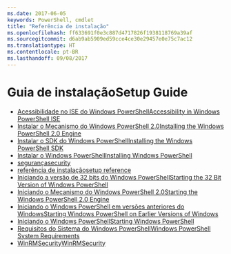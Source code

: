 ```yaml
---
ms.date: 2017-06-05
keywords: PowerShell, cmdlet
title: "Referência de instalação"
ms.openlocfilehash: ff633691f0e3c887d4717826f1938118769a39af
ms.sourcegitcommit: d6ab9ab5909ed59cce4ce30e29457e0e75c7ac12
ms.translationtype: HT
ms.contentlocale: pt-BR
ms.lasthandoff: 09/08/2017
---
```

# <a name="setup-guide"></a><span data-ttu-id="0d784-103">Guia de instalação</span><span class="sxs-lookup"><span data-stu-id="0d784-103">Setup Guide</span></span>

- [<span data-ttu-id="0d784-104">Acessibilidade no ISE do Windows PowerShell</span><span class="sxs-lookup"><span data-stu-id="0d784-104">Accessibility in Windows PowerShell ISE</span></span>](Accessibility-in-Windows-PowerShell-ISE.md)
- [<span data-ttu-id="0d784-105">Instalar o Mecanismo do Windows PowerShell 2.0</span><span class="sxs-lookup"><span data-stu-id="0d784-105">Installing the Windows PowerShell 2.0 Engine</span></span>](Installing-the-Windows-PowerShell-2.0-Engine.md)
- [<span data-ttu-id="0d784-106">Instalar o SDK do Windows PowerShell</span><span class="sxs-lookup"><span data-stu-id="0d784-106">Installing the Windows PowerShell SDK</span></span>](Installing-the-Windows-PowerShell-SDK.md)
- [<span data-ttu-id="0d784-107">Instalar o Windows PowerShell</span><span class="sxs-lookup"><span data-stu-id="0d784-107">Installing Windows PowerShell</span></span>](Installing-Windows-PowerShell.md)
- [<span data-ttu-id="0d784-108">segurança</span><span class="sxs-lookup"><span data-stu-id="0d784-108">security</span></span>](security.md)
- [<span data-ttu-id="0d784-109">referência de instalação</span><span class="sxs-lookup"><span data-stu-id="0d784-109">setup reference</span></span>](setup-reference.md)
- [<span data-ttu-id="0d784-110">Iniciando a versão de 32 bits do Windows PowerShell</span><span class="sxs-lookup"><span data-stu-id="0d784-110">Starting the 32 Bit Version of Windows PowerShell</span></span>](Starting-the-32-Bit-Version-of-Windows-PowerShell.md)
- [<span data-ttu-id="0d784-111">Iniciando o Mecanismo do Windows PowerShell 2.0</span><span class="sxs-lookup"><span data-stu-id="0d784-111">Starting the Windows PowerShell 2.0 Engine</span></span>](Starting-the-Windows-PowerShell-2.0-Engine.md)
- [<span data-ttu-id="0d784-112">Iniciando o Windows PowerShell em versões anteriores do Windows</span><span class="sxs-lookup"><span data-stu-id="0d784-112">Starting Windows PowerShell on Earlier Versions of Windows</span></span>](Starting-Windows-PowerShell-on-Earlier-Versions-of-Windows.md)
- [<span data-ttu-id="0d784-113">Iniciando o Windows PowerShell</span><span class="sxs-lookup"><span data-stu-id="0d784-113">Starting Windows PowerShell</span></span>](Starting-Windows-PowerShell.md)
- [<span data-ttu-id="0d784-114">Requisitos do Sistema do Windows PowerShell</span><span class="sxs-lookup"><span data-stu-id="0d784-114">Windows PowerShell System Requirements</span></span>](Windows-PowerShell-System-Requirements.md)
- [<span data-ttu-id="0d784-115">WinRMSecurity</span><span class="sxs-lookup"><span data-stu-id="0d784-115">WinRMSecurity</span></span>](WinRMSecurity.md)

